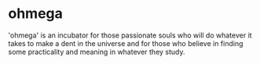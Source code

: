 # ohmega
'ohmega' is an incubator for those passionate souls who will do whatever it takes to make a dent in the universe and for those who believe in finding some practicality and meaning in whatever they study.
